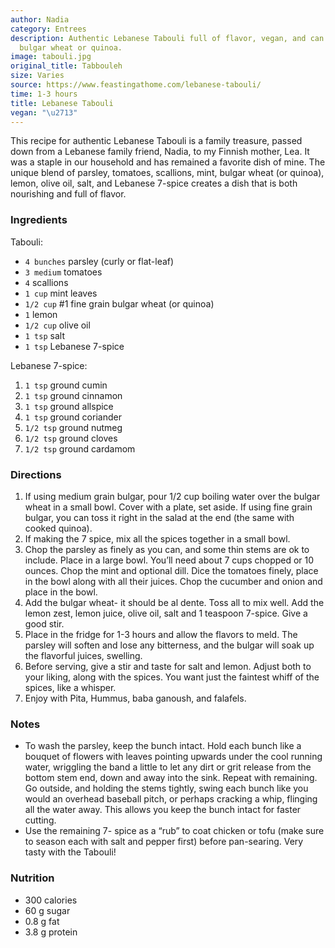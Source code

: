 ```yaml
---
author: Nadia
category: Entrees
description: Authentic Lebanese Tabouli full of flavor, vegan, and can be made with
  bulgar wheat or quinoa.
image: tabouli.jpg
original_title: Tabbouleh
size: Varies
source: https://www.feastingathome.com/lebanese-tabouli/
time: 1-3 hours
title: Lebanese Tabouli
vegan: "\u2713"
---
```


This recipe for authentic Lebanese Tabouli is a family treasure, passed down from a Lebanese family friend, Nadia, to my Finnish mother, Lea. It was a staple in our household and has remained a favorite dish of mine. The unique blend of parsley, tomatoes, scallions, mint, bulgar wheat (or quinoa), lemon, olive oil, salt, and Lebanese 7-spice creates a dish that is both nourishing and full of flavor.

### Ingredients

Tabouli:

* `4 bunches` parsley (curly or flat-leaf)
* `3 medium` tomatoes
* `4` scallions
* `1 cup` mint leaves
* `1/2 cup` #1 fine grain bulgar wheat (or quinoa)
* `1` lemon
* `1/2 cup` olive oil
* `1 tsp` salt
* `1 tsp` Lebanese 7-spice

Lebanese 7-spice:

1.  `1 tsp` ground cumin
2.  `1 tsp` ground cinnamon
3.  `1 tsp` ground allspice
4.  `1 tsp` ground coriander
5.  `1/2 tsp` ground nutmeg
6.  `1/2 tsp` ground cloves
7.  `1/2 tsp` ground cardamom

### Directions

1. If using medium grain bulgar, pour 1/2 cup boiling water over the bulgar wheat in a small bowl. Cover with a plate, set aside. If using fine grain bulgar, you can toss it right in the salad at the end (the same with cooked quinoa).
2. If making the 7 spice, mix all the spices together in a small bowl.
3. Chop the parsley as finely as you can, and some thin stems are ok to include. Place in a large bowl. You’ll need about 7 cups chopped or 10 ounces. Chop the mint and optional dill. Dice the tomatoes finely, place in the bowl along with all their juices. Chop the cucumber and onion and place in the bowl.
4. Add the bulgar wheat- it should be al dente. Toss all to mix well. Add the lemon zest, lemon juice, olive oil, salt and 1 teaspoon 7-spice. Give a good stir.
5. Place in the fridge for 1-3 hours and allow the flavors to meld. The parsley will soften and lose any bitterness, and the bulgar will soak up the flavorful juices, swelling.
6. Before serving, give a stir and taste for salt and lemon. Adjust both to your liking, along with the spices. You want just the faintest whiff of the spices, like a whisper.
7. Enjoy with Pita, Hummus, baba ganoush, and falafels.

### Notes

* To wash the parsley, keep the bunch intact. Hold each bunch like a bouquet of flowers with leaves pointing upwards under the cool running water, wriggling the band a little to let any dirt or grit release from the bottom stem end, down and away into the sink. Repeat with remaining. Go outside, and holding the stems tightly, swing each bunch like you would an overhead baseball pitch, or perhaps cracking a whip, flinging all the water away. This allows you keep the bunch intact for faster cutting.
* Use the remaining 7- spice as a “rub” to coat chicken or tofu (make sure to season each with salt and pepper first) before pan-searing. Very tasty with the Tabouli!

### Nutrition

* 300 calories
* 60 g sugar
* 0.8 g fat
* 3.8 g protein